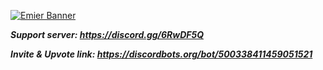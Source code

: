 [![Emier Banner](https://i.imgur.com/FG9s3pz.png)](https://discord.gg/6RwDF5Q "Emier™")

***Support server: https://discord.gg/6RwDF5Q***

***Invite & Upvote link: https://discordbots.org/bot/500338411459051521***
